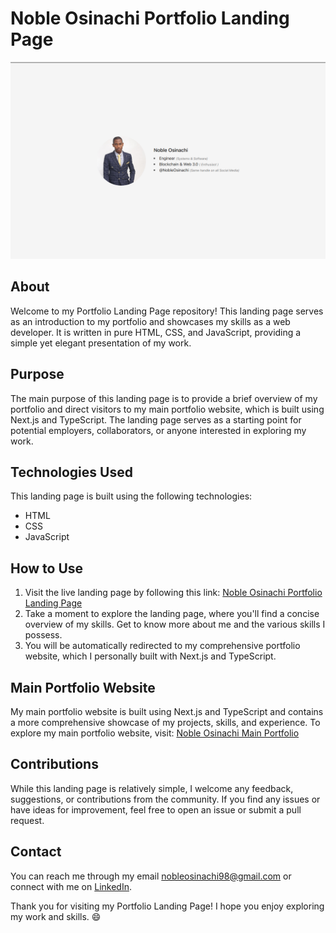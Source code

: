 # Noble Osinachi Portfolio Landing Page

![Portfolio Landing Page](/images/nobleosinachi.github.io.png)

## About

Welcome to my Portfolio Landing Page repository! This landing page serves as an introduction to my portfolio and showcases my skills as a web developer. It is written in pure HTML, CSS, and JavaScript, providing a simple yet elegant presentation of my work.

## Purpose

The main purpose of this landing page is to provide a brief overview of my portfolio and direct visitors to my main portfolio website, which is built using Next.js and TypeScript. The landing page serves as a starting point for potential employers, collaborators, or anyone interested in exploring my work.

## Technologies Used

This landing page is built using the following technologies:

- HTML
- CSS
- JavaScript

## How to Use

1. Visit the live landing page by following this link: [Noble Osinachi Portfolio Landing Page](https://nobleosinachi.github.io/?origin=repo-readme)
2. Take a moment to explore the landing page, where you'll find a concise overview of my skills. Get to know more about me and the various skills I possess.
3. You will be automatically redirected to my comprehensive portfolio website, which I personally built with Next.js and TypeScript.

## Main Portfolio Website

My main portfolio website is built using Next.js and TypeScript and contains a more comprehensive showcase of my projects, skills, and experience. To explore my main portfolio website, visit: [Noble Osinachi Main Portfolio](https://nobleosinachi-portfolio.vercel.app/)

## Contributions

While this landing page is relatively simple, I welcome any feedback, suggestions, or contributions from the community. If you find any issues or have ideas for improvement, feel free to open an issue or submit a pull request.

## Contact

You can reach me through my email nobleosinachi98@gmail.com or connect with me on [LinkedIn](https://linkedin.com/in/nobleosinachi).

Thank you for visiting my Portfolio Landing Page! I hope you enjoy exploring my work and skills. 😄

